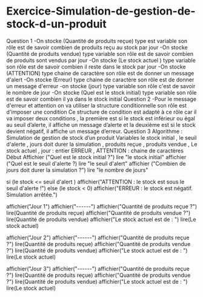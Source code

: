 # Exercice-Simulation-de-gestion-de-stock-d-un-produit
Question 1
-On stocke (Quantité de produits reçue) 
type est variable
son rôle est de savoir combien de produits reçu  au stock par jour
-On stocke (Quantité de produits vendue) 
type variable
son rôle est de savoir combien de produits sont vendus par jour
-On stocke (Le stock actuel )
type variable
son rôle est de savoir combien il  reste dans le stock par jour
-On stocke (ATTENTION)
type chaine de caractère
son rôle est de donner un message d'alert
-On stocke (Erreur)
type chaine de caractère
son rôle est de donner un message d'erreur
-on stocke (jour)
type variable
son rôle c'est de savoir le nombre de jour
-On stocke (Quel est le stock initial)
type variable
son rôle est de savoir combien il ya dans le stock initial
Question 2
-Pour le message d'erreur et attention on va utiliser la structure conditionnelle 
son rôle est d'imposer une condition
Ce structure de condition est adapté à ce rôle car il va imposer deux  conditions , la première est si le stock est inférieur ou égal au seuil d’alerte, il affiche un message d’alerte
et la deuxième est si le stock devient négatif, il affiche un message d’erreur.
Question 3
Algorithme :  Simulation de gestion de stock d’un produit
Variables
 le stock initial , le seuil d'alerte , jours doit durer la simulation , produits reçue , produits vendue , Le stock actuel , jour : entier
 ERREUR , ATTENTION : chaine de caractères
Début
Affichier ("Quel est le stock initial ?")
lire "le stock initial"
affichier ("Quel est  le seuil d'alerte ?)
lire "le seuil d'alert"
affichier ("Combien de jours doit durer la simulation ?") 
lire "le nombre de jours"

si (le stock <= seuil d'alert )
   affichier("ATTENTION : le stock est sous le seuil d'alerte !")
else (le stock < 0)
    affichier("ERREUR : le stock est négatif. Simulation arrêtée.")
    
affichier("Jour 1")
affichier("------")
affichier("Quantité de produits reçue ?")
lire(Quantité de produits reçue)
affichier("Quantité de produits vendue ?")
lire(Quantité de produits vendue)
affichier("Le stock actuel est de : ")
lire(Le stock actuel)

affichier("Jour 2")
affichier("------")
affichier("Quantité de produits reçue ?")
lire(Quantité de produits reçue)
affichier("Quantité de produits vendue ?")
lire(Quantité de produits vendue)
affichier("Le stock actuel est de : ")
lire(Le stock actuel)

affichier("Jour 3")
affichier("------")
affichier("Quantité de produits reçue ?")
lire(Quantité de produits reçue)
affichier("Quantité de produits vendue ?")
lire(Quantité de produits vendue)
affichier("Le stock actuel est de : ")
lire(Le stock actuel)


   

